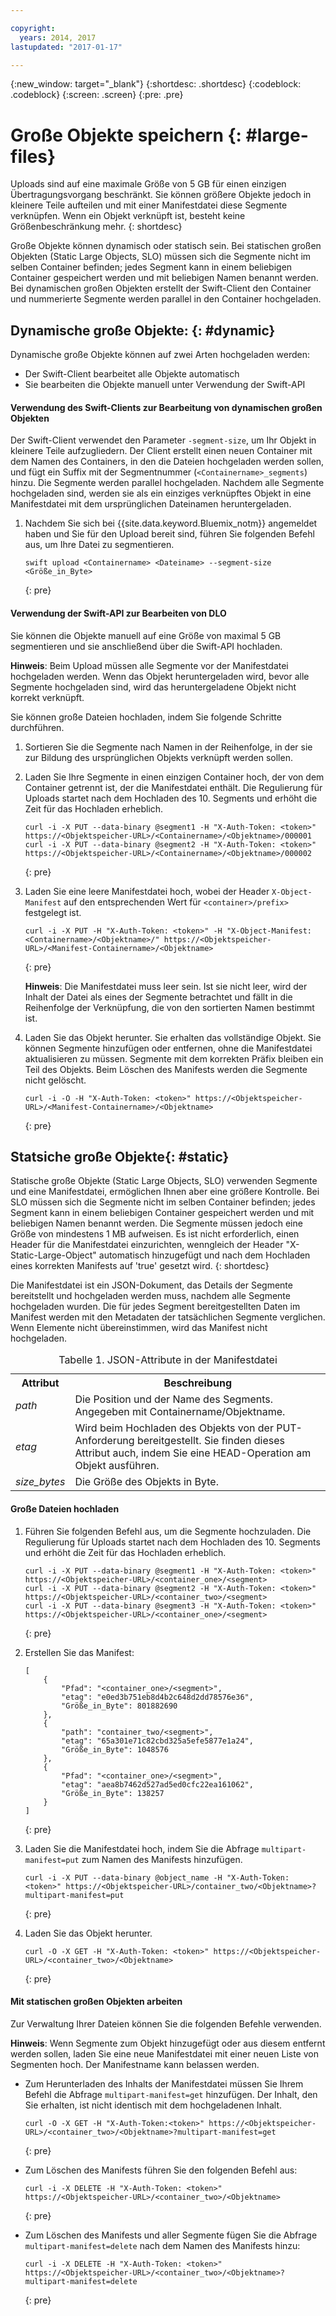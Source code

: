 ```yaml
---

copyright:
  years: 2014, 2017
lastupdated: "2017-01-17"

---
```

{:new_window: target="_blank"}
{:shortdesc: .shortdesc}
{:codeblock: .codeblock}
{:screen: .screen}
{:pre: .pre}


# Große Objekte speichern {: #large-files}

Uploads sind auf eine maximale Größe von 5 GB für einen einzigen Übertragungsvorgang beschränkt. Sie können größere Objekte jedoch in kleinere Teile aufteilen und mit einer Manifestdatei diese Segmente verknüpfen. Wenn ein Objekt verknüpft ist, besteht keine Größenbeschränkung mehr.
{: shortdesc}

Große Objekte können dynamisch oder statisch sein. Bei statischen großen Objekten (Static Large Objects, SLO) müssen sich die Segmente nicht im selben Container befinden; jedes Segment kann in einem beliebigen Container gespeichert werden und mit beliebigen Namen benannt werden. Bei dynamischen großen Objekten erstellt der Swift-Client den Container und nummerierte Segmente werden parallel in den Container hochgeladen.


## Dynamische große Objekte: {: #dynamic}

Dynamische große Objekte können auf zwei Arten hochgeladen werden:
  * Der Swift-Client bearbeitet alle Objekte automatisch
  * Sie bearbeiten die Objekte manuell unter Verwendung der Swift-API

#### Verwendung des Swift-Clients zur Bearbeitung von dynamischen großen Objekten

Der Swift-Client verwendet den Parameter `-segment-size`, um Ihr Objekt in kleinere Teile aufzugliedern. Der Client erstellt einen neuen Container mit dem Namen des Containers, in den die Dateien hochgeladen werden sollen, und fügt ein Suffix mit der Segmentnummer (`<Containername>_segments`) hinzu. Die Segmente werden parallel hochgeladen. Nachdem alle Segmente hochgeladen sind, werden sie als ein einziges verknüpftes Objekt in eine Manifestdatei mit dem ursprünglichen Dateinamen heruntergeladen.

1. Nachdem Sie sich bei {{site.data.keyword.Bluemix_notm}} angemeldet haben und Sie für den Upload bereit sind, führen Sie folgenden Befehl aus, um Ihre Datei zu segmentieren.
    ```
    swift upload <Containername> <Dateiname> --segment-size <Größe_in_Byte>
    ```
    {: pre}

#### Verwendung der Swift-API zur Bearbeiten von DLO

Sie können die Objekte manuell auf eine Größe von maximal 5 GB segmentieren und sie anschließend über die Swift-API hochladen.

**Hinweis**: Beim Upload müssen alle Segmente vor der Manifestdatei hochgeladen werden. Wenn das Objekt heruntergeladen wird, bevor alle Segmente hochgeladen sind, wird das heruntergeladene Objekt nicht korrekt verknüpft. 

Sie können große Dateien hochladen, indem Sie folgende Schritte durchführen.

1. Sortieren Sie die Segmente nach Namen in der Reihenfolge, in der sie zur Bildung des ursprünglichen Objekts verknüpft werden sollen.
2. Laden Sie Ihre Segmente in einen einzigen Container hoch, der von dem Container getrennt ist, der die Manifestdatei enthält. Die Regulierung für Uploads startet nach dem Hochladen des 10. Segments und erhöht die Zeit für das Hochladen erheblich.    

    ```
    curl -i -X PUT --data-binary @segment1 -H "X-Auth-Token: <token>" https://<Objektspeicher-URL>/<Containername>/<Objektname>/000001
    curl -i -X PUT --data-binary @segment2 -H "X-Auth-Token: <token>" https://<Objektspeicher-URL>/<Containername>/<Objektname>/000002
    ```
    {: pre}

3. Laden Sie eine leere Manifestdatei hoch, wobei der Header `X-Object-Manifest` auf den entsprechenden Wert für `<container>/prefix>` festgelegt ist.

    ```
    curl -i -X PUT -H "X-Auth-Token: <token>" -H "X-Object-Manifest: <Containername>/<Objektname>/" https://<Objektspeicher-URL>/<Manifest-Containername>/<Objektname>
    ```
    {: pre}

    **Hinweis**: Die Manifestdatei muss leer sein. Ist sie nicht leer, wird der Inhalt der Datei als eines der Segmente betrachtet und fällt in die Reihenfolge der Verknüpfung, die von den sortierten Namen bestimmt ist.
4. Laden Sie das Objekt herunter. Sie erhalten das vollständige Objekt. Sie können Segmente hinzufügen oder entfernen, ohne die Manifestdatei aktualisieren zu müssen. Segmente mit dem korrekten Präfix bleiben ein Teil des Objekts. Beim Löschen des Manifests werden die Segmente nicht gelöscht.

    ```
    curl -i -O -H "X-Auth-Token: <token>" https://<Objektspeicher-URL>/<Manifest-Containername>/<Objektname>
    ```
    {: pre}


## Statsiche große Objekte{: #static}

Statische große Objekte (Static Large Objects, SLO) verwenden Segmente und eine Manifestdatei, ermöglichen Ihnen aber eine größere Kontrolle. Bei SLO müssen sich die Segmente nicht im selben Container befinden; jedes Segment kann in einem beliebigen Container gespeichert werden und mit beliebigen Namen benannt werden. Die Segmente müssen jedoch eine Größe von mindestens 1 MB aufweisen. Es ist nicht erforderlich, einen Header für die Manifestdatei einzurichten, wenngleich der Header "X-Static-Large-Object" automatisch hinzugefügt und nach dem Hochladen eines korrekten Manifests auf 'true' gesetzt wird.
{: shortdesc}

Die Manifestdatei ist ein JSON-Dokument, das Details der Segmente bereitstellt und hochgeladen werden muss, nachdem alle Segmente hochgeladen wurden. Die für jedes Segment bereitgestellten Daten im Manifest werden mit den Metadaten der tatsächlichen Segmente verglichen. Wenn Elemente nicht übereinstimmen, wird das Manifest nicht hochgeladen.

<table>
<caption> Tabelle 1. JSON-Attribute in der Manifestdatei</caption>
  <tr>
    <th> Attribut </th>
    <th> Beschreibung </th>
  </tr>
  <tr>
    <td> <i> path </i> </td>
    <td> Die Position und der Name des Segments. Angegeben mit Containername/Objektname. </td>
  </tr>
  <tr>
    <td> <i> etag </i> </td>
    <td> Wird beim Hochladen des Objekts von der PUT-Anforderung bereitgestellt. Sie finden dieses Attribut auch, indem Sie eine HEAD-Operation am Objekt ausführen. </td>
  </tr>
  <tr>
    <td> <i> size_bytes </i> </td>
    <td> Die Größe des Objekts in Byte. </td>
  </tr>
</table>



#### Große Dateien hochladen

1. Führen Sie folgenden Befehl aus, um die Segmente hochzuladen. Die Regulierung für Uploads startet nach dem Hochladen des 10. Segments und erhöht die Zeit für das Hochladen erheblich.    

    ```
    curl -i -X PUT --data-binary @segment1 -H "X-Auth-Token: <token>" https://<Objektspeicher-URL>/<container_one>/<segment>
    curl -i -X PUT --data-binary @segment2 -H "X-Auth-Token: <token>" https://<Objektspeicher-URL>/<container_two>/<segment>
    curl -i -X PUT --data-binary @segment3 -H "X-Auth-Token: <token>" https://<Objektspeicher-URL>/<container_one>/<segment>
    ```
    {: pre}

2. Erstellen Sie das Manifest:

    ```
    [
        {
            "Pfad": "<container_one>/<segment>",
            "etag": "e0ed3b751eb8d4b2c648d2dd78576e36",
            "Größe_in_Byte": 801882690
        },
        {
            "path": "container_two/<segment>",
            "etag": "65a301e71c82cbd325a5efe5877e1a24",
            "Größe_in_Byte": 1048576
        },
        {
            "Pfad": "<container_one>/<segment>",
            "etag": "aea8b7462d527ad5ed0cfc22ea161062",
            "Größe_in_Byte": 138257
        }
    ]
    ```
    {: pre}

3. Laden Sie die Manifestdatei hoch, indem Sie die Abfrage `multipart-manifest=put` zum Namen des Manifests hinzufügen.

    ```
    curl -i -X PUT --data-binary @object_name -H "X-Auth-Token: <token>" https://<Objektspeicher-URL>/container_two/<Objektname>?multipart-manifest=put
    ```
    {: pre}

4. Laden Sie das Objekt herunter.

    ```
    curl -O -X GET -H "X-Auth-Token: <token>" https://<Objektspeicher-URL>/<container_two>/<Objektname>
    ```
    {: pre}


#### Mit statischen großen Objekten arbeiten

Zur Verwaltung Ihrer Dateien können Sie die folgenden Befehle verwenden.


**Hinweis**: Wenn Segmente zum Objekt hinzugefügt oder aus diesem entfernt werden sollen, laden Sie eine neue Manifestdatei mit einer neuen Liste von Segmenten hoch. Der Manifestname kann belassen werden.

* Zum Herunterladen des Inhalts der Manifestdatei müssen Sie Ihrem Befehl die Abfrage `multipart-manifest=get` hinzufügen. Der Inhalt, den Sie erhalten, ist nicht identisch mit dem hochgeladenen Inhalt.

    ```
    curl -O -X GET -H "X-Auth-Token:<token>" https://<Objektspeicher-URL>/<container_two>/<Objektname>?multipart-manifest=get
    ```
    {: pre}

* Zum Löschen des Manifests führen Sie den folgenden Befehl aus:

    ```
    curl -i -X DELETE -H "X-Auth-Token: <token>" https://<Objektspeicher-URL>/<container_two>/<Objektname>
    ```
    {: pre}

* Zum Löschen des Manifests und aller Segmente fügen Sie die Abfrage `multipart-manifest=delete` nach dem Namen des Manifests hinzu:

    ```
    curl -i -X DELETE -H "X-Auth-Token: <token>" https://<Objektspeicher-URL>/<container_two>/<Objektname>?multipart-manifest=delete
    ```
    {: pre}
